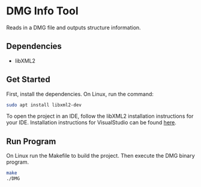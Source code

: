 # DMG Info Tool

Reads in a DMG file and outputs structure information.

## Dependencies

- libXML2

## Get Started

First, install the dependencies.
On Linux, run the command:

```sh
sudo apt install libxml2-dev
```

To open the project in an IDE, follow the libXML2 installation instructions for your IDE.
Installation instructions for VisualStudio can be found [here](https://www.youtube.com/watch?v=qZFtFIYQRGs).

## Run Program

On Linux run the Makefile to build the project. Then execute the DMG binary program.
```sh
make
./DMG
```